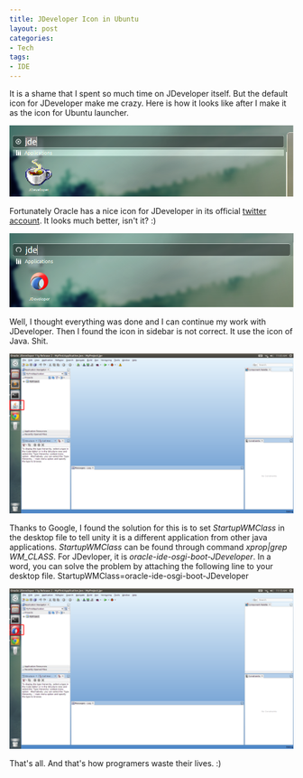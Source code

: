 ```yaml
---
title: JDeveloper Icon in Ubuntu
layout: post
categories:
- Tech
tags:
- IDE
---
```


It is a shame that I spent so much time on JDeveloper itself. But the default icon for JDeveloper make me crazy. Here is how it looks like after I make it as the icon for Ubuntu launcher.

![Default JDeveloper Icon](/images/posts/default_jdev_icon.png)

Fortunately Oracle has a nice icon for JDeveloper in its official [twitter account](https://twitter.com/JDeveloper). It looks much better, isn't it? :)

![JDeveloper Icon](/images/posts/jdev_icon.png) 

Well, I thought everything was done and I can continue my work with JDeveloper. Then I found the icon in sidebar is not correct. It use the icon of Java. Shit.

![JDev Sidebar Issue](/images/posts/jdev_sidebar_issue.png)

Thanks to Google, I found the solution for this is to set *StartupWMClass* in the desktop file to tell unity it is a different application from other java applications. *StartupWMClass* can be found through command *xprop|grep WM_CLASS*. For JDevloper, it is *oracle-ide-osgi-boot-JDeveloper*. In a word, you can solve the problem by attaching the following line to your desktop file. 
	StartupWMClass=oracle-ide-osgi-boot-JDeveloper

![JDev Sidebar Fixed](/images/posts/jdev_icon_fixed.png)

That's all. And that's how programers waste their lives. :)




